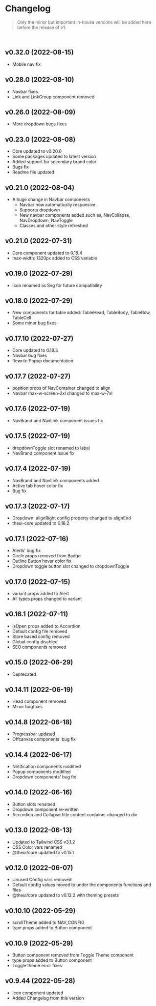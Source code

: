 # Changelog

> Only the minor but important in-house versions will be added here before the release of v1.

<br>

## v0.32.0 (2022-08-15)
- Mobile nav fix

## v0.28.0 (2022-08-10)
- Navbar fixes
- Link and LinkGroup component removed

## v0.26.0 (2022-08-09)
- More dropdown bugs fixes

## v0.23.0 (2022-08-08)
- Core updated to v0.20.0
- Some packages updated to latest version
- Added support for secondary brand color
- Bugs fix
- Readme file updated

## v0.21.0 (2022-08-04)
- A huge change in Navbar components
  - Navbar now automatically responsive
  - Supports dropdown
  - New navbar components added such as, NavCollapse, NavDropdown, NavToggle
  - Classes and other style refreshed

## v0.21.0 (2022-07-31)
- Core component updated to 0.18.4
- max-width: 1320px added to CSS variable

## v0.19.0 (2022-07-29)
- Icon renamed as Svg for future compatibility

## v0.18.0 (2022-07-29)
- New components for table added: TableHead, TableBody, TableRow, TableCell
- Some minor bug fixes

## v0.17.10 (2022-07-27)
- Core updated to 0.18.3
- Navbar bug fixes
- Rewrite Popup documentation

## v0.17.7 (2022-07-27)
- position props of NavContainer changed to align
- Navbar max-w-screen-2xl changed to max-w-7xl

## v0.17.6 (2022-07-19)
- NavBrand and NavLink component issues fix

## v0.17.5 (2022-07-19)
- dropdownToggle slot renamed to label
- NavBrand component issue fix

## v0.17.4 (2022-07-19)
- NavBrand and NavLink components added
- Active tab hover color fix
- Bug fix

## v0.17.3 (2022-07-17)
- Dropdown: alignRight config property changed to alignEnd
- theui-core updated to 0.18.2

## v0.17.1 (2022-07-16)
- Alerts' bug fix
- Circle props removed from Badge
- Outline Button hover color fix
- Dropdown toggle button slot changed to dropdownToggle

## v0.17.0 (2022-07-15)
- variant props added to Alert
- All types props changed to variant 

## v0.16.1 (2022-07-11)
- isOpen props added to Accordion
- Default config file removed
- Store based config removed
- Global config disabled
- SEO components removed

## v0.15.0 (2022-06-29)
- Deprecated

## v0.14.11 (2022-06-19)
- Head component removed
- Minor bugfixes

## v0.14.8 (2022-06-18)
- Progressbar updated
- Offcanvas components' bug fix

## v0.14.4 (2022-06-17)
- Notification components modified
- Popup components modified
- Dropdown components' bug fix

## v0.14.0 (2022-06-16)
- Button slots renamed
- Dropdown component re-written
- Accordion and Collapse title content container changed to div

## v0.13.0 (2022-06-13)
- Updated to Tailwind CSS v3.1.2
- CSS Color vars renamed
- @theui/core updated to v0.15.1

## v0.12.0 (2022-06-07)
- Unused Config vars removed
- Default config values moved to under the components functions and files
- @theui/core updated to v0.12.2 with theming presets

## v0.10.10 (2022-05-29)
- scrollTheme added to NAV_CONFIG
- type props added to Button component

## v0.10.9 (2022-05-29)
- Button component removed from Toggle Theme component
- type props added to Button component
- Toggle theme error fixes

## v0.9.44 (2022-05-28)
- Icon component updated
- Added Changelog from this version